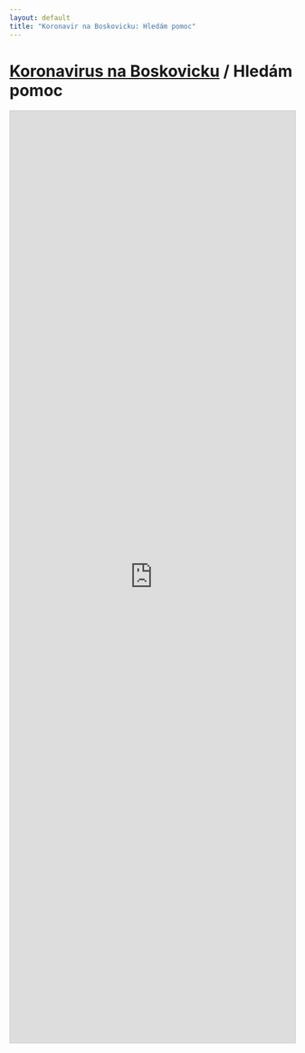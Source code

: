 ```yaml
---
layout: default
title: "Koronavir na Boskovicku: Hledám pomoc"
---
```


# [Koronavirus na Boskovicku](/) / Hledám pomoc

<script src="https://static.airtable.com/js/embed/embed_snippet_v1.js"></script>
<iframe
    class="airtable-embed airtable-dynamic-height"
    src="https://airtable.com/embed/shrzKwUO3v5xZiZDh?backgroundColor=pink"
    frameborder="0" onmousewheel="" width="100%" height="1644"
    style="background: transparent; border: 1px solid #ccc;">
</iframe>
